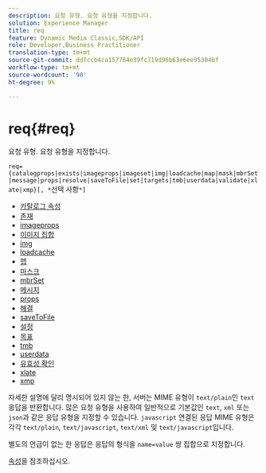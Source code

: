 ```yaml
---
description: 요청 유형. 요청 유형을 지정합니다.
solution: Experience Manager
title: req
feature: Dynamic Media Classic,SDK/API
role: Developer,Business Practitioner
translation-type: tm+mt
source-git-commit: ddfccb4ca157764e39fc719d96b63e6ee95304bf
workflow-type: tm+mt
source-wordcount: '98'
ht-degree: 9%

---
```



# req{#req}

요청 유형. 요청 유형을 지정합니다.

`req={catalogprops|exists|imageprops|imageset|img|loadcache|map|mask|mbrSet|message|props|resolve|saveToFile|set|targets|tmb|userdata|validate|xlate|xmp}[, *`선택 사항`*]`

* [카탈로그 속성](r-catalogprops.md)
* [존재](r-exists.md)
* [imageprops](r-imageprops.md)
* [이미지 집합](r-imageset-req.md)
* [img](r-img.md)
* [loadcache](r-loadcache.md)
* [맵](r-map-req.md)
* [마스크](r-mask-req.md)
* [mbrSet](r-mbrset.md)
* [메시지](r-message.md)
* [props](r-props.md)
* [해결](r-resolve.md)
* [saveToFile](r-savetofile.md)
* [설정](r-set.md)
* [목표](r-targets.md)
* [tmb](r-tmb.md)
* [userdata](r-userdata.md)
* [유효성 확인](r-is-http-validate.md)
* [xlate](r-xlate.md)
* [xmp](r-xmp.md)

자세한 설명에 달리 명시되어 있지 않는 한, 서버는 MIME 유형이 `text/plain`인 `text` 응답을 반환합니다. 많은 요청 유형을 사용하여 일반적으로 기본값인 `text`, `xml` 또는 `json`과 같은 응답 유형을 지정할 수 있습니다. `javascript` 연결된 응답 MIME 유형은 각각 `text/plain`, `text/javascript`, `text/xml` 및 `text/javascript`입니다.

별도의 언급이 없는 한 응답은 응답의 형식을 `name=value` 쌍 집합으로 지정합니다.

[속성](../../../../../../is-api/http-ref/image-serving-api-ref/c-http-protocol-reference/c-response-data/c-properties/c-properties.md#concept-49c609fd6de942cab422ee412353c9d9)을 참조하십시오.

